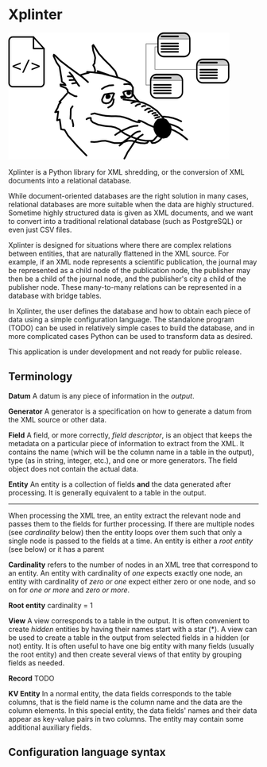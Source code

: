 Xplinter
========

![Xplinter logo](logo.png)

Xplinter is a Python library for XML shredding, or the conversion of XML documents into a relational database. 

While document-oriented databases are the right solution in many cases, relational databases are more suitable when the data are highly structured. Sometime highly structured data is given as XML documents, and we want to convert into a traditional relational database (such as PostgreSQL) or even just CSV files.

Xplinter is designed for situations where there are complex relations between entities, that are naturally flattened in the XML source. For example, if an XML node represents a scientific publication, the journal may be represented as a child node of the publication node, the publisher may then be a child of the journal node, and the publisher's city a child of the publisher node. These many-to-many relations can be represented in a database with bridge tables.

In Xplinter, the user defines the database and how to obtain each piece of data using a simple configuration language. The standalone program (TODO) can be used in relatively simple cases to build the database, and in more complicated cases Python can be used to transform data as desired.

This application is under development and not ready for public release.

Terminology
-----------

**Datum** A datum is any piece of information in the *output*.

**Generator** A generator is a specification on how to generate a datum from the XML source or other data.

**Field** A field, or more correctly, *field descriptor*, is an object that keeps the metadata on a particular piece of information to extract from the XML. It contains the name (which will be the column name in a table in the output), type (as in string, integer, etc.), and one or more generators. The field object does not contain the actual data.

**Entity** An entity is a collection of fields **and** the data generated after processing. It is generally equivalent to a table in the output. 


-------------


When processing the XML tree, an entity extract the relevant node and passes them to the fields for further processing. If there are multiple nodes (see *cardinality* below) then the entity loops over them such that only a single node is passed to the fields at a time. An entity is either a *root entity* (see below) or it has a parent

**Cardinality** refers to the number of nodes in an XML tree that correspond to an entity. An entity with cardinality of *one* expects exactly one node, an entity with cardinality of *zero or one* expect either zero or one node, and so on for *one or more* and *zero or more*.

**Root entity** cardinality = 1

**View** A view corresponds to a table in the output. It is often convenient to create *hidden* entities by having their names start with a star (\*). A view can be used to create a table in the output from selected fields in a hidden (or not) entity. It is often useful to have one big entity with many fields (usually the root entity) and then create several views of that entity by grouping fields as needed.

**Record** TODO

**KV Entity** In a normal entity, the data fields corresponds to the table columns, that is the field name is the column name and the data are the column elements. In this special entity, the data fields' names and their data appear as key-value pairs in two columns. The entity may contain some additional auxiliary fields.


Configuration language syntax
-----------------------------

